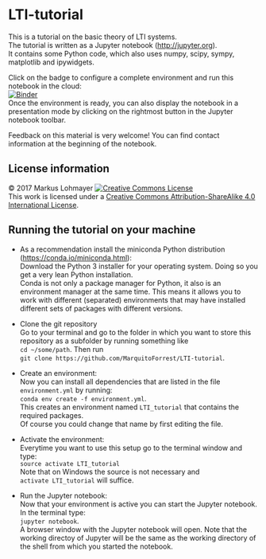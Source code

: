 # LTI-tutorial
This is a tutorial on the basic theory of LTI systems.  
The tutorial is written as a Jupyter notebook (http://jupyter.org).  
It contains some Python code, which also uses numpy, scipy, sympy, matplotlib and ipywidgets.

Click on the badge to configure a complete environment and run this notebook in the cloud:  
[![Binder](https://mybinder.org/badge.svg)](https://mybinder.org/v2/gh/MarquitoForrest/LTI-tutorial/master?filepath=LTI-tutorial.ipynb)  
Once the environment is ready, you can also display the notebook in a presentation mode by clicking on the rightmost button in the Jupyter notebook toolbar.

Feedback on this material is very welcome! You can find contact information at the beginning of the notebook.

## License information

&copy; 2017 Markus Lohmayer
<a rel="license" href="http://creativecommons.org/licenses/by-sa/4.0/"><img alt="Creative Commons License" style="border-width:0" src="https://i.creativecommons.org/l/by-sa/4.0/80x15.png" /></a><br />This work is licensed under a <a rel="license" href="http://creativecommons.org/licenses/by-sa/4.0/">Creative Commons Attribution-ShareAlike 4.0 International License</a>.

## Running the tutorial on your machine

- As a recommendation install the miniconda Python distribution (https://conda.io/miniconda.html):  
Download the Python 3 installer for your operating system. Doing so you get a very lean Python installation.  
Conda is not only a package manager for Python, it also is an environment manager at the same time.
This means it allows you to work with different (separated) environments that may have installed different sets of packages with different versions.
- Clone the git repository  
Go to your terminal and go to the folder in which you want to store this repository as a subfolder by running something like  
`cd ~/some/path`. Then run  
`git clone https://github.com/MarquitoForrest/LTI-tutorial`.

- Create an environment:  
Now you can install all dependencies that are listed in the file `environment.yml` by running:  
`conda env create -f environment.yml`.  
This creates an environment named `LTI_tutorial` that contains the required packages.  
Of course you could change that name by first editing the file.

- Activate the environment:  
Everytime you want to use this setup go to the terminal window and type:  
`source activate LTI_tutorial`  
Note that on Windows the source is not necessary and  
`activate LTI_tutorial` will suffice.

- Run the Jupyter notebook:  
Now that your environment is active you can start the Jupyter notebook. In the terminal type:  
`jupyter notebook`.  
A browser window with the Jupyter notebook will open.
Note that the working directoy of Jupyter will be the same as the working directory of the shell from which you started the notebook.
